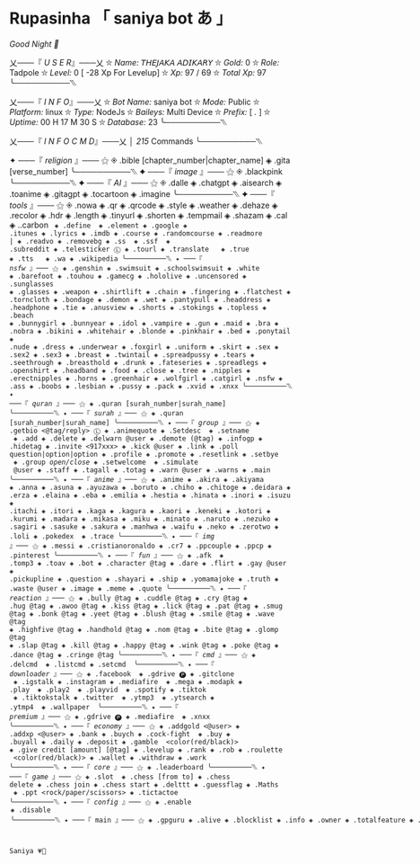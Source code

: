 # Rupasinha 「 saniya bot あ⁩ 」

  *Good Night 🌙*
 
 乂───『 *U S E R*』───乂
 ⛥ *Name:* 𝘛𝘏𝘌𝘑𝘈𝘒𝘈 𝘈𝘋𝘐𝘒𝘈𝘙𝘠
  ⛥ *Gold:* 0
  ⛥ *Role:* Tadpole
  ⛥ *Level:* 0 [ -28 Xp For Levelup]
  ⛥ *Xp:* 97 / 69
  ⛥ *Total Xp:* 97
  ╰──────────⳹
 
  乂───『 *I N F O*』───乂
  ⛥ *Bot Name:* saniya bot
  ⛥ *Mode:* Public
  ⛥ *Platform:* linux
  ⛥ *Type:* NodeJs
  ⛥ *Baileys:* Multi Device
  ⛥ *Prefix:* [ *.* ]
  ⛥ *Uptime:* 00 H 17 M 30 S 
  ⛥ *Database:*  23
  ╰──────────⳹
  
  乂───『 *I N F O  C M D*』───乂 
  │ *215* Commands
  ╰──────────⳹
 ‎‎‎‎‎‎‎‎‎‎‎‎‎‎‎‎‎‎‎‎‎‎‎‎‎‎‎‎‎‎‎‎‎‎‎‎‎‎‎‎‎‎‎‎‎‎‎‎‎‎‎‎‎‎‎‎‎‎‎‎‎‎‎‎‎‎‎‎‎‎‎‎‎‎‎‎‎‎‎‎‎‎‎‎‎‎‎‎‎‎‎‎‎‎‎‎‎‎‎‎‎‎‎‎‎‎‎‎‎‎‎‎‎‎‎‎‎‎‎‎‎‎‎‎‎‎‎‎‎‎‎‎‎‎‎‎‎‎‎‎‎‎‎‎‎‎‎‎‎‎‎‎‎‎‎‎‎‎‎‎‎‎‎‎‎‎‎‎‎‎‎‎‎‎‎‎‎‎‎‎‎‎‎‎‎‎‎‎‎‎‎‎‎‎‎‎‎‎‎‎‎‎‎‎‎‎‎‎‎‎‎‎‎‎‎‎‎‎‎‎‎‎‎‎‎‎‎‎‎‎‎‎‎‎‎‎‎‎‎‎‎‎‎‎‎‎‎‎‎‎‎‎‎‎‎‎‎‎‎‎‎‎‎‎‎‎‎‎‎‎‎‎‎‎‎‎‎‎‎‎‎‎‎‎‎‎‎‎‎‎‎‎‎‎‎‎‎‎‎‎‎‎‎‎‎‎‎‎‎‎‎‎‎‎‎‎‎‎‎‎‎‎‎‎‎‎‎‎‎‎‎‎‎‎‎‎‎‎‎‎‎‎‎‎‎‎‎‎‎‎‎‎‎‎‎‎‎‎‎‎‎‎‎‎‎‎‎‎‎‎‎‎‎‎‎‎‎‎‎‎‎‎‎‎‎‎‎‎‎‎‎‎‎‎‎‎‎‎‎‎‎‎‎‎‎‎‎‎‎‎‎‎‎‎‎‎‎‎‎‎‎‎‎‎‎‎‎‎‎‎‎‎‎‎‎‎‎‎‎‎‎‎‎‎‎‎‎‎‎‎‎‎‎‎‎‎‎‎‎‎‎‎‎‎‎‎‎‎‎‎‎‎‎‎‎‎‎‎‎‎‎‎‎‎‎‎‎‎‎‎‎‎‎‎‎‎‎‎‎‎‎‎‎‎‎‎‎‎‎‎‎‎‎‎‎‎‎‎‎‎‎‎‎‎‎‎‎‎‎‎‎‎‎‎‎‎‎‎‎‎‎‎‎‎‎‎‎‎‎‎‎‎‎‎‎‎‎‎‎‎‎‎‎‎‎‎‎‎‎‎‎‎‎‎‎‎‎‎‎‎‎‎‎‎‎‎‎‎‎‎‎‎‎‎‎‎‎‎‎‎‎‎‎‎‎‎‎‎‎‎‎‎‎‎‎‎‎‎‎‎‎‎‎‎‎‎‎‎‎‎‎‎‎‎‎‎‎‎‎‎‎‎‎‎‎‎‎‎‎‎‎‎‎‎‎‎‎‎‎‎‎‎‎‎‎‎‎‎‎‎‎‎‎‎‎‎‎‎‎‎‎‎‎‎‎‎‎‎‎‎‎‎‎‎‎‎‎‎‎‎‎‎‎‎‎‎‎‎‎‎‎‎‎‎‎‎‎‎‎‎‎‎‎‎‎‎‎‎‎‎‎‎‎‎‎‎‎‎‎‎‎‎‎‎‎‎‎‎‎‎‎‎‎‎‎‎‎‎‎‎‎‎‎‎‎‎‎‎‎‎‎‎‎‎‎‎‎‎‎‎‎‎‎‎‎‎‎‎‎‎‎‎‎‎‎‎‎‎‎‎‎‎‎‎‎‎‎‎‎‎‎‎‎‎‎‎‎‎‎‎‎‎‎‎‎‎‎‎‎‎‎‎‎‎‎‎‎‎‎‎‎‎‎‎‎‎‎‎‎‎‎‎‎‎‎‎‎‎‎‎‎‎‎‎‎‎‎‎‎‎‎‎‎‎‎‎‎‎‎‎‎‎‎‎‎‎‎‎‎‎‎‎‎‎‎‎‎‎‎‎‎‎‎‎‎‎‎‎‎‎‎‎‎‎‎‎‎‎‎‎‎‎‎‎‎‎‎‎‎‎‎‎‎‎‎‎‎‎‎‎‎‎‎‎‎‎‎‎‎‎‎‎‎‎‎‎‎‎‎‎‎‎‎‎‎‎‎‎‎‎‎‎‎‎‎‎‎‎‎‎‎‎‎‎‎‎‎‎‎‎‎‎‎‎‎‎‎‎‎‎‎‎‎‎‎‎‎‎‎‎‎‎‎‎‎‎‎‎‎‎‎‎‎‎‎‎‎‎‎‎‎‎‎‎‎‎‎‎‎‎‎‎‎‎‎‎‎‎‎‎‎‎‎‎‎‎‎‎‎‎‎‎‎‎‎‎‎‎‎‎‎‎‎‎‎‎‎‎‎‎‎‎‎‎‎‎‎‎‎‎‎‎‎‎‎‎‎‎‎‎‎‎‎‎‎‎‎‎‎‎‎‎‎‎‎‎‎‎‎‎‎‎‎‎‎‎‎‎‎‎‎‎‎‎‎‎‎‎‎‎‎‎‎‎‎‎‎‎‎‎‎‎‎‎‎‎‎‎‎‎‎‎‎‎‎‎‎‎‎‎‎‎‎‎‎‎‎‎‎‎‎‎‎‎‎‎‎‎‎‎‎‎‎‎‎‎‎‎‎‎‎‎‎‎‎‎‎‎‎‎‎‎‎‎‎‎‎‎‎‎‎‎‎‎‎‎‎‎‎‎‎‎‎‎‎‎‎‎‎‎‎‎‎‎‎‎‎‎‎‎‎‎‎‎‎‎‎‎‎‎‎‎‎‎‎‎‎‎‎‎‎‎‎‎‎‎‎‎‎‎‎‎‎‎‎‎‎‎‎‎‎‎‎‎‎‎‎‎‎‎‎‎‎‎‎‎‎‎‎‎‎‎‎‎‎‎‎‎‎‎‎‎‎‎‎‎‎‎‎‎‎‎‎‎‎‎‎‎‎‎‎‎‎‎‎‎‎‎‎‎‎‎‎‎‎‎‎‎‎‎‎‎‎‎‎‎‎‎‎‎‎‎‎‎‎‎‎‎‎‎‎‎‎‎‎‎‎‎‎‎‎‎‎‎‎‎‎‎‎‎‎‎‎‎‎‎‎‎‎‎‎‎‎‎‎‎‎‎‎‎‎‎‎‎‎‎‎‎‎‎‎‎‎‎‎‎‎‎‎‎‎‎‎‎‎‎‎‎‎‎‎‎‎‎‎‎‎‎‎‎‎‎‎‎‎‎‎‎‎‎‎‎‎‎‎‎‎‎‎‎‎‎‎‎‎‎‎‎‎‎‎‎‎‎‎‎‎‎‎‎‎‎‎‎‎‎‎‎‎‎‎‎‎‎‎‎‎‎‎‎‎‎‎‎‎‎‎‎‎‎‎‎‎‎‎‎‎‎‎‎‎‎‎‎‎‎‎‎‎‎‎‎‎‎‎‎‎‎‎‎‎‎‎‎‎‎‎‎‎‎‎‎‎‎‎‎‎‎‎‎‎‎‎‎‎‎‎‎‎‎‎‎‎‎‎‎‎‎‎‎‎‎‎‎‎‎‎‎‎‎‎‎‎‎‎‎‎‎‎‎‎‎‎‎‎‎‎‎‎‎‎‎‎‎‎‎‎‎‎‎‎‎‎‎‎‎‎‎‎‎‎‎‎‎‎‎‎‎‎‎‎‎‎‎‎‎‎‎‎‎‎‎‎‎‎‎‎‎‎‎‎‎‎‎‎‎‎‎‎‎‎‎‎‎‎‎‎‎‎‎‎‎‎‎‎‎‎‎‎‎‎‎‎‎‎‎‎‎‎‎‎‎‎‎‎‎‎‎‎‎‎‎‎‎‎‎‎‎‎‎‎‎‎‎‎‎‎‎‎‎‎‎‎‎‎‎‎‎‎‎‎‎‎‎‎‎‎‎‎‎‎‎‎‎‎‎‎‎‎‎‎‎‎‎‎‎‎‎‎‎‎‎‎‎‎‎‎‎‎‎‎‎‎‎‎‎‎‎‎‎‎‎‎‎‎‎‎‎‎‎‎‎‎‎‎‎‎‎‎‎‎‎‎‎‎‎‎‎‎‎‎‎‎‎‎‎‎‎‎‎‎‎‎‎‎‎‎‎‎‎‎‎‎‎‎‎‎‎‎‎‎‎‎‎‎‎‎‎‎‎‎‎‎‎‎‎‎‎‎‎‎‎‎‎‎‎‎‎‎‎‎‎‎‎‎‎‎‎‎‎‎‎‎‎‎‎‎‎‎‎‎‎‎‎‎‎‎‎‎‎‎‎‎‎‎‎‎‎‎‎‎‎‎‎‎‎‎‎‎‎‎‎‎‎‎‎‎‎‎‎‎‎‎‎‎‎‎‎‎‎‎‎‎‎‎‎‎‎‎‎‎‎‎‎‎‎‎‎‎‎‎‎‎‎‎‎‎‎‎‎‎‎‎‎‎‎‎‎‎‎‎‎‎‎‎‎‎‎‎‎‎‎‎‎‎‎‎‎‎‎‎‎‎‎‎‎‎‎‎‎‎‎‎‎‎‎‎‎‎‎‎‎‎‎‎‎‎‎‎‎‎‎‎‎‎‎‎‎‎‎‎‎‎‎‎‎‎‎‎‎‎‎‎‎‎‎‎‎‎‎‎‎‎‎‎‎‎‎‎‎‎‎‎‎‎‎‎‎‎‎‎‎‎‎‎‎‎‎‎‎‎‎‎‎‎‎‎‎‎‎‎‎‎‎‎‎‎‎‎‎‎‎‎‎‎‎‎‎‎‎‎‎‎‎‎‎‎‎‎‎‎‎‎‎‎‎‎‎‎‎‎‎‎‎‎‎‎‎‎‎‎‎‎‎‎‎‎‎‎‎‎‎‎‎‎‎‎‎‎‎‎‎‎‎‎‎‎‎‎‎‎‎‎‎‎‎‎‎‎‎‎‎‎‎‎‎‎‎‎‎‎‎‎‎‎‎‎‎‎‎‎‎‎‎‎‎‎‎‎‎‎‎‎‎‎‎‎‎‎‎‎‎‎‎‎‎‎‎‎‎‎‎‎‎‎‎‎‎‎‎‎‎‎‎‎‎‎‎‎‎‎‎‎‎‎‎‎‎‎‎‎‎‎‎‎‎‎‎‎‎‎‎‎‎‎‎‎‎‎‎‎‎‎‎‎‎‎‎‎‎‎‎‎‎‎‎‎‎‎‎‎‎‎‎‎‎‎‎‎‎‎‎‎‎‎‎‎‎‎‎‎‎‎‎‎‎‎‎‎‎‎‎‎‎‎‎‎‎‎‎‎‎‎‎‎‎‎‎‎‎‎‎‎‎‎‎‎‎‎‎‎‎‎‎‎‎‎‎‎‎‎‎‎‎‎‎‎‎‎‎‎‎‎‎‎‎‎‎‎‎‎‎‎‎‎‎‎‎‎‎‎‎‎‎‎‎‎‎‎‎‎‎‎‎‎‎‎‎‎‎‎‎‎‎‎‎‎‎‎‎‎‎‎‎‎‎‎‎‎‎‎‎‎‎‎‎‎‎‎‎‎‎‎‎‎‎‎‎‎‎‎‎‎‎‎‎‎‎‎‎‎‎‎‎‎‎‎‎‎‎‎‎‎‎‎‎‎‎‎‎‎‎‎‎‎‎‎‎‎‎‎‎‎‎‎‎‎‎‎‎‎‎‎‎‎‎‎‎‎‎‎‎‎‎‎‎‎‎‎‎‎‎‎‎‎‎‎‎‎‎‎‎‎‎‎‎‎‎‎‎‎‎‎‎‎‎‎‎‎‎‎‎‎‎‎‎‎‎‎‎‎‎‎‎‎‎‎‎‎‎‎‎‎‎‎‎‎‎‎‎‎‎‎‎‎‎‎‎‎‎‎‎‎‎‎‎‎‎‎‎‎‎‎‎‎‎‎‎‎‎‎‎‎‎‎‎‎‎‎‎‎‎‎‎‎‎‎‎‎‎‎‎‎‎‎‎‎‎‎‎‎‎‎‎‎‎‎‎‎‎‎‎‎‎‎‎‎‎‎‎‎‎‎‎‎‎‎‎‎‎‎‎‎‎‎‎‎‎‎‎‎‎‎‎‎‎‎‎‎‎‎‎‎‎‎‎‎‎‎‎‎‎‎‎‎‎‎‎‎‎‎‎‎‎‎‎‎‎‎‎‎‎‎‎‎‎‎‎‎‎‎‎‎‎‎‎‎‎‎‎‎‎‎‎‎‎‎‎‎‎‎‎‎‎‎‎‎‎‎‎‎‎‎‎‎‎‎‎‎‎‎‎‎‎‎‎‎‎‎‎‎‎‎‎‎‎‎‎‎‎‎‎‎‎‎‎‎‎‎‎‎‎‎‎‎‎‎‎‎‎‎‎‎‎‎‎‎‎‎‎‎‎‎‎‎‎‎‎‎‎‎‎‎‎‎‎‎‎‎‎‎‎‎‎‎‎‎‎‎‎‎‎‎‎‎‎‎‎‎‎‎‎‎‎‎‎‎‎‎‎‎‎‎‎‎‎‎‎‎‎‎‎‎‎‎‎‎‎‎‎‎‎‎‎‎‎‎‎‎‎‎‎‎‎‎‎‎‎‎‎‎‎‎‎‎‎‎‎‎‎‎‎‎‎‎‎‎‎‎‎‎‎‎‎‎‎‎‎‎‎‎‎‎‎‎‎‎‎‎‎‎‎‎‎‎‎‎‎‎‎‎‎‎‎‎‎‎‎‎‎‎‎‎‎‎‎‎‎‎‎‎‎‎‎‎‎‎‎‎‎‎‎‎‎‎‎‎‎‎‎‎‎‎‎‎‎‎‎‎‎‎‎‎‎‎‎‎‎‎‎‎‎‎‎‎‎‎‎‎‎‎‎‎‎‎‎‎‎‎‎‎‎‎‎‎‎‎‎‎‎‎‎‎‎‎‎‎‎‎‎‎‎‎‎‎‎‎‎‎‎‎‎‎‎‎‎‎‎‎‎‎‎‎‎‎‎‎‎‎‎‎‎‎‎‎‎‎‎‎‎‎‎‎‎‎‎‎‎‎‎‎‎‎‎‎‎‎‎‎‎‎‎‎‎‎‎‎‎‎‎‎‎‎‎‎‎‎‎‎‎‎‎‎‎‎‎‎‎‎‎‎‎‎‎‎‎‎‎‎‎‎‎‎‎‎‎‎‎‎‎‎‎‎‎‎‎‎‎‎‎‎‎‎‎‎‎‎‎‎‎‎‎‎‎‎‎‎‎‎‎‎‎‎‎‎‎‎‎‎‎‎‎‎‎‎‎‎‎‎‎‎‎‎‎‎‎‎‎‎‎‎‎‎‎‎‎‎‎‎‎‎‎‎‎‎‎‎‎‎‎‎‎‎‎‎‎‎‎‎‎‎‎‎‎‎‎‎‎‎‎‎‎‎‎‎‎‎‎‎‎‎‎‎‎‎‎‎‎‎‎‎‎‎‎‎‎‎‎‎‎‎‎‎‎‎‎‎‎‎‎‎‎‎‎‎‎‎‎‎‎‎‎‎‎‎‎‎‎‎‎‎‎‎‎‎‎‎‎‎‎‎‎‎‎‎‎‎‎‎‎‎‎‎‎‎‎‎‎‎‎‎‎‎‎‎‎‎‎‎‎‎‎‎‎‎‎‎‎‎‎‎‎‎‎‎‎‎‎‎‎‎‎‎‎‎‎‎‎‎‎‎‎‎‎‎‎‎‎‎‎‎‎‎‎‎‎‎‎‎‎‎‎‎‎‎‎‎‎‎‎‎‎‎‎‎‎‎‎‎‎‎‎‎‎‎‎‎‎‎‎‎‎‎‎‎‎‎‎‎‎‎‎‎‎‎‎‎‎‎‎‎‎‎‎‎‎‎‎‎‎‎‎‎‎‎‎‎‎‎‎‎‎‎‎‎‎‎‎‎‎‎‎‎‎‎‎‎‎‎‎‎‎‎‎‎‎‎‎‎‎‎‎‎‎‎‎‎‎‎‎‎‎‎‎‎‎‎‎‎‎‎‎‎‎‎‎‎‎‎‎‎‎‎‎‎‎‎‎‎‎‎‎‎‎‎‎‎‎‎‎‎‎‎‎‎‎‎‎‎‎‎‎‎‎‎‎‎‎‎‎‎‎‎‎‎‎‎‎‎‎‎‎‎‎‎‎‎‎‎‎‎‎‎‎‎‎‎‎‎‎‎‎‎‎‎‎‎‎‎‎‎‎‎‎‎‎‎‎‎‎‎‎‎‎‎‎‎‎‎‎‎‎‎‎‎‎‎‎‎‎‎‎‎‎‎‎‎‎‎‎‎‎‎‎‎‎‎‎‎‎‎‎‎‎‎‎‎‎‎‎‎‎‎‎‎‎‎‎‎‎‎‎‎‎‎‎‎‎‎‎‎‎‎‎‎‎‎‎‎‎‎‎‎‎‎‎‎‎‎‎‎‎‎‎‎‎‎‎‎‎‎‎‎‎‎‎‎‎‎‎‎‎‎‎‎‎‎‎‎‎‎‎‎‎‎‎‎‎‎‎‎‎‎‎‎‎‎‎‎‎‎‎‎‎‎‎‎‎‎‎‎‎‎‎‎‎‎‎‎‎‎‎‎‎‎‎‎‎‎‎‎‎‎‎‎‎‎‎‎‎‎‎‎‎‎‎‎‎‎‎‎‎‎‎‎‎‎‎‎‎‎‎‎‎‎‎‎‎‎‎‎‎‎‎‎‎‎‎‎‎‎‎‎‎‎‎‎‎‎‎‎‎‎‎‎‎‎‎‎‎‎‎‎‎‎‎‎‎‎‎‎‎‎‎‎‎‎‎‎‎‎‎‎‎‎‎‎‎‎‎‎‎‎‎‎‎‎‎‎‎‎‎‎‎‎‎‎‎‎‎‎‎‎‎‎‎‎‎‎‎‎‎‎‎‎‎‎‎‎‎‎
 
✦ ───『 *religion* 』─── ⚝
◈ .bible [chapter_number|chapter_name]
◈ .gita [verse_number]
╰──────────⳹
✦ ───『 *image* 』─── ⚝
◈ .blackpink
╰──────────⳹
✦ ───『 *AI* 』─── ⚝
◈ .dalle
◈ .chatgpt
◈ .aisearch
◈ .toanime
◈ .gitagpt
◈ .tocartoon
◈ .imagine
╰──────────⳹
✦ ───『 *tools* 』─── ⚝
◈ .nowa
◈ .qr <text>
◈ .qrcode <text>
◈ .style <key> <text>
◈ .weather *<place>*
◈ .dehaze
◈ .recolor
◈ .hdr
◈ .length <amount>
◈ .tinyurl <link>
◈ .shorten <link>
◈ .tempmail
◈ .shazam
◈ .cal <equation>
◈ ..carbon <code>
◈ .define <word>
◈ .element
◈ .google
◈ .itunes
◈ .lyrics
◈ .imdb
◈ .course
◈ .randomcourse
◈ .readmore <text1>|<text2>
◈ .readvo
◈ .removebg
◈ .ss <url>
◈ .ssf <url>
◈ .subreddit
◈ .telesticker  Ⓛ
◈ .tourl
◈ .translate <lang> <text>
◈ .true
◈ .tts <lang> <task>
◈ .wa
◈ .wikipedia
╰──────────⳹
✦ ───『 *nsfw* 』─── ⚝
◈ .genshin
◈ .swimsuit
◈ .schoolswimsuit
◈ .white
◈ .barefoot
◈ .touhou
◈ .gamecg
◈ .hololive
◈ .uncensored
◈ .sunglasses
◈ .glasses
◈ .weapon
◈ .shirtlift
◈ .chain
◈ .fingering
◈ .flatchest
◈ .torncloth
◈ .bondage
◈ .demon
◈ .wet
◈ .pantypull
◈ .headdress
◈ .headphone
◈ .tie
◈ .anusview
◈ .shorts
◈ .stokings
◈ .topless
◈ .beach
◈ .bunnygirl
◈ .bunnyear
◈ .idol
◈ .vampire
◈ .gun
◈ .maid
◈ .bra
◈ .nobra
◈ .bikini
◈ .whitehair
◈ .blonde
◈ .pinkhair
◈ .bed
◈ .ponytail
◈ .nude
◈ .dress
◈ .underwear
◈ .foxgirl
◈ .uniform
◈ .skirt
◈ .sex
◈ .sex2
◈ .sex3
◈ .breast
◈ .twintail
◈ .spreadpussy
◈ .tears
◈ .seethrough
◈ .breasthold
◈ .drunk
◈ .fateseries
◈ .spreadlegs
◈ .openshirt
◈ .headband
◈ .food
◈ .close
◈ .tree
◈ .nipples
◈ .erectnipples
◈ .horns
◈ .greenhair
◈ .wolfgirl
◈ .catgirl
◈ .nsfw
◈ .ass
◈ .boobs
◈ .lesbian
◈ .pussy
◈ .pack
◈ .xvid
◈ .xnxx
╰──────────⳹
✦ ───『 *quran* 』─── ⚝
◈ .quran [surah_number|surah_name]
╰──────────⳹
✦ ───『 *surah* 』─── ⚝
◈ .quran [surah_number|surah_name]
╰──────────⳹
✦ ───『 *group* 』─── ⚝
◈ .getbio <@tag/reply>  Ⓛ
◈ .animequote
◈ .Setdesc <text>
◈ .setname <text>
◈ .add
◈ .delete
◈ .delwarn @user
◈ .demote (@tag)
◈ .infogp
◈ .hidetag
◈ .invite <917xxx>
◈ .kick @user
◈ .link
◈ .poll question|option|option
◈ .profile
◈ .promote
◈ .resetlink
◈ .setbye <text>
◈ .group *open/close*
◈ .setwelcome <text>
◈ .simulate <event> @user
◈ .staff
◈ .tagall
◈ .totag
◈ .warn @user
◈ .warns
◈ .main
╰──────────⳹
✦ ───『 *anime* 』─── ⚝
◈ .anime
◈ .akira
◈ .akiyama
◈ .anna
◈ .asuna
◈ .ayuzawa
◈ .boruto
◈ .chiho
◈ .chitoge
◈ .deidara
◈ .erza
◈ .elaina
◈ .eba
◈ .emilia
◈ .hestia
◈ .hinata
◈ .inori
◈ .isuzu
◈ .itachi
◈ .itori
◈ .kaga
◈ .kagura
◈ .kaori
◈ .keneki
◈ .kotori
◈ .kurumi
◈ .madara
◈ .mikasa
◈ .miku
◈ .minato
◈ .naruto
◈ .nezuko
◈ .sagiri
◈ .sasuke
◈ .sakura
◈ .manhwa
◈ .waifu
◈ .neko
◈ .zerotwo
◈ .loli
◈ .pokedex <pokemon>
◈ .trace
╰──────────⳹
✦ ───『 *img* 』─── ⚝
◈ .messi
◈ .cristianoronaldo
◈ .cr7
◈ .ppcouple
◈ .ppcp
◈ .pinterest
╰──────────⳹
✦ ───『 *fun* 』─── ⚝
◈ .afk <reason>
◈ .tomp3
◈ .toav
◈ .bot
◈ .character @tag
◈ .dare
◈ .flirt
◈ .gay @user
◈ .pickupline
◈ .question
◈ .shayari
◈ .ship
◈ .yomamajoke
◈ .truth
◈ .waste @user
◈ .image
◈ .meme
◈ .quote
╰──────────⳹
✦ ───『 *reaction* 』─── ⚝
◈ .bully @tag
◈ .cuddle @tag
◈ .cry @tag
◈ .hug @tag
◈ .awoo @tag
◈ .kiss @tag
◈ .lick @tag
◈ .pat @tag
◈ .smug @tag
◈ .bonk @tag
◈ .yeet @tag
◈ .blush @tag
◈ .smile @tag
◈ .wave @tag
◈ .highfive @tag
◈ .handhold @tag
◈ .nom @tag
◈ .bite @tag
◈ .glomp @tag
◈ .slap @tag
◈ .kill @tag
◈ .happy @tag
◈ .wink @tag
◈ .poke @tag
◈ .dance @tag
◈ .cringe @tag
╰──────────⳹
✦ ───『 *cmd* 』─── ⚝
◈ .delcmd <text>
◈ .listcmd
◈ .setcmd <txt>
╰──────────⳹
✦ ───『 *downloader* 』─── ⚝
◈ .facebook <url>
◈ .gdrive 🅟
◈ .gitclone <url>
◈ .igstalk
◈ .instagram
◈ .mediafire <url>
◈ .mega
◈ .modapk
◈ .play <query>
◈ .play2 <text>
◈ .playvid <text>
◈ .spotify
◈ .tiktok <url>
◈ .tiktokstalk
◈ .twitter <url>
◈ .ytmp3 <url>
◈ .ytsearch
◈ .ytmp4 <yt-link>
◈ .wallpaper <query>
╰──────────⳹
✦ ───『 *premium* 』─── ⚝
◈ .gdrive 🅟
◈ .mediafire <url>
◈ .xnxx
╰──────────⳹
✦ ───『 *economy* 』─── ⚝
◈ .addgold <@user>
◈ .addxp <@user>
◈ .bank
◈ .buych
◈ .cock-fight <amount>
◈ .buy
◈ .buyall
◈ .daily
◈ .deposit
◈ .gamble <amount> <color(red/black)>
◈ .give credit [amount] [@tag]
◈ .levelup
◈ .rank
◈ .rob
◈ .roulette <amount> <color(red/black)>
◈ .wallet
◈ .withdraw
◈ .work
╰──────────⳹
✦ ───『 *core* 』─── ⚝
◈ .leaderboard
╰──────────⳹
✦ ───『 *game* 』─── ⚝
◈ .slot <amount>
◈ .chess [from to]
◈ .chess delete
◈ .chess join
◈ .chess start
◈ .delttt
◈ .guessflag
◈ .Maths <modes>
◈ .ppt <rock/paper/scissors>
◈ .tictactoe <tag number>
╰──────────⳹
✦ ───『 *config* 』─── ⚝
◈ .enable <option>
◈ .disable <option>
╰──────────⳹
✦ ───『 *main* 』─── ⚝
◈ .gpguru
◈ .alive
◈ .blocklist
◈ .info
◈ .owner
◈ .totalfeature
◈ .list
◈ .botmenu
◈ .ownermenu
◈ .groupmenu
◈ .dlmenu
◈ .downloadermenu
◈ .economymenu
◈ .funmenu
◈ .gamemenu
◈ .stickermenu
◈ .nsfwmenu
◈ .logomenu
◈ .toolmenu
◈ .listprem
◈ .ping
◈ .runtime
◈ .script
◈ .server
◈ .blocklist
╰──────────⳹
✦ ───『 *maker* 』─── ⚝
◈ .blur
◈ .difuminar2
◈ .hornycard
◈ .hornylicense
◈ .gfx1
◈ .gfx2
◈ .gfx3
◈ .gfx4
◈ .gfx5
◈ .gfx6
◈ .gfx7
◈ .gfx8
◈ .gfx9
◈ .gfx10
◈ .gfx11
◈ .gfx12
◈ .simpcard
◈ .itssostupid
◈ .iss
◈ .stupid
◈ .tweet <comment>
◈ .lolicon
◈ .ytcomment <comment>
╰──────────⳹
✦ ───『 *owner* 』─── ⚝
◈ .addprem <@tag>
◈ .addowner @user
◈ .allow <@tag>
◈ .HEROKU
◈ .ban @user
◈ .banchat
◈ .tx
◈ .broadcastgroup <text>
◈ .bcgc <text>
◈ .cleartmp
◈ .delexpired
◈ .delprem @user
◈ .removeowner @user
◈ .setppbotfull
◈ .getplugin <name file>
◈ .getfile <name file>
◈ .join <chat.whatsapp.com> <dias>
◈ .reset <54xxx>
◈ .resetprefix
◈ .restart
◈ ..setprefix
◈ ..setprefix [symbol]
◈ .unban @user
◈ .unbanchat
◈ .update
◈ .config
◈ .listban
◈ .deleteplugin <name>
╰──────────⳹
✦ ───『 *advanced* 』─── ⚝
◈ $
╰──────────⳹
✦ ───『 *plugin* 』─── ⚝
◈ .plugins
◈ .install <Gist URL>
╰──────────⳹
✦ ───『 *rg* 』─── ⚝
◈ .reg <name.age>
◈ .mysn
◈ .unreg <Num Serie>
╰──────────⳹
✦ ───『 *sticker* 』─── ⚝
◈ .emojimix <emoji+emoji>
◈ .getsticker
◈ .smaker
◈ .stickerwithmeme (caption|reply media)
◈ .swmeme <url>
◈ .swm(caption|reply media)
◈ .sfull
◈ .toimg <sticker>
◈ .tovid
◈ .trigger <@user>
◈ .ttp
◈ .ttp2
◈ .ttp3
◈ .ttp4
◈ .ttp5
◈ .attp
◈ .attp2
◈ .attp3
◈ .take <name>|<author>
╰──────────⳹
✦ ───『 *audio* 』─── ⚝
◈ .bass [vn]
◈ .blown [vn]
◈ .deep [vn]
◈ .earrape [vn]
◈ .fast [vn]
◈ .fat [vn]
◈ .nightcore [vn]
◈ .reverse [vn]
◈ .robot [vn]
◈ .slow [vn]
◈ .smooth [vn]
◈ .tupai [vn]
╰──────────⳹
✦ ───『 *ai* 』─── ⚝
◈ .hd 🅟
◈ .hdr 🅟
◈ .unblur 🅟
◈ .colorize 🅟
◈ .colorizer 🅟
◈ .enhance 🅟
◈ .enhancer 🅟
◈ .dehaze 🅟
◈ .recolor 🅟
◈ .enhance 🅟
╰──────────⳹
✦ ───『 *news* 』─── ⚝
◈ .news
◈ .technews
╰──────────⳹

Saniya 💗💫
